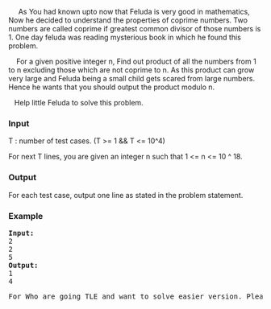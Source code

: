 <p>&nbsp;&nbsp;&nbsp;&nbsp; As You had known upto now that Feluda is very good in mathematics, Now he decided to understand the properties of coprime numbers. Two numbers are called coprime if greatest common divisor of those numbers is 1. One day feluda was reading mysterious book in which he found this problem.</p>
<p>&nbsp;&nbsp;&nbsp; For a given positive integer n, Find out product of all the numbers from 1 to n excluding those which are not coprime to n. As this product can grow very large and Feluda being a small child gets scared from large numbers. Hence he wants that you should output the product modulo n.</p>
<p>&nbsp;&nbsp; Help little Feluda to solve this problem.</p>
<h3>Input</h3>
<p>T : number of test cases. (T &gt;= 1 &amp;&amp; T &lt;= 10^4)</p>
<p>For next T lines, you are given an integer n such that 1 &lt;= n &lt;= 10 ^ 18.</p>
<h3>Output</h3>
<p>For each test case, output one line as stated in the problem statement.</p>
<h3>Example</h3>
<pre><strong>Input:</strong><br>2<br>2<br>5<br><strong>Output:</strong><br>1<br>4</pre>
<pre>For Who are going TLE and want to solve easier version. Please go to <a href="../IITKWPCQ">http://www.spoj.com/problems/IITKWPCQ/</a></pre>